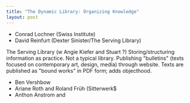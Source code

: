```yaml
---
title: "The Dynamic Library: Organizing Knowledge"
layout: post
---
```


* Conrad Lochner (Swiss Institute)
* David Reinfurt (Dexter Sinister/The Serving Library)

The Serving Library (w Angie Kiefer and Stuart ?)
Storing/structuring information as practice. Not a typical library. Publishing "bulletins" (texts focused on contemporary art, design, media) through website. Texts are published as "bound works" in PDF form; adds objecthood. 

* Ben Vershbow
* Ariane Roth and Roland Früh (Sitterwerk$
* Anthon Anstrom and